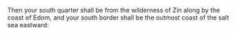 Then your south quarter shall be from the wilderness of Zin along by the coast of Edom, and your south border shall be the outmost coast of the salt sea eastward:
